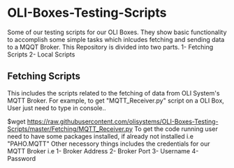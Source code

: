 # OLI-Boxes-Testing-Scripts
Some of our testing scripts for our OLI Boxes. They show basic functionality to accomplish some simple tasks which inlcudes fetching and sending data to a MQQT Broker.
This Repository is divided into two parts.
1- Fetching Scripts
2- Local Scripts

## Fetching Scripts
This includes the scripts related to the fetching of data from OLI System's MQTT Broker.
For example, to get "MQTT_Receiver.py" script on a OLI Box, User just need to type in console..

  $wget https://raw.githubusercontent.com/olisystems/OLI-Boxes-Testing-Scripts/master/Fetching/MQTT_Receiver.py
To get the code running user need to have some packages installed, if already not installed i.e "PAHO.MQTT"
Other necessory things includes the credentials for our MQTT Broker i.e
1- Broker Address
2- Broker Port
3- Username
4- Password

